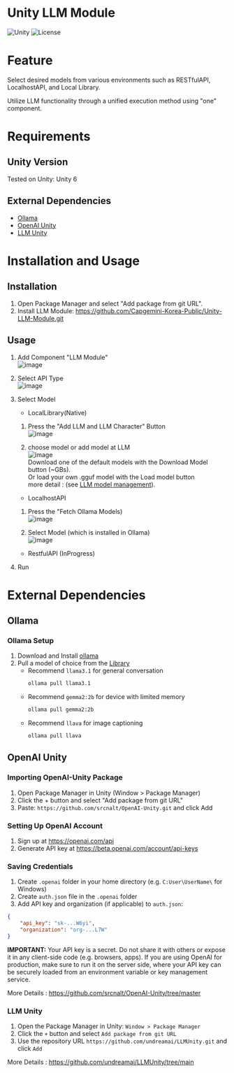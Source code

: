 # Unity LLM Module
![Unity](https://img.shields.io/badge/Unity-6000.0.37+-black.svg?style=flat&logo=unity)
![License](https://img.shields.io/badge/License-MIT-blue.svg?style=flat) 
# Feature

Select desired models from various environments such as RESTfulAPI, LocalhostAPI, and Local Library.

Utilize LLM functionality through a unified execution method using "one" component.

# Requirements

## Unity Version
Tested on Unity: Unity 6 


## External Dependencies

- [Ollama](https://github.com/Capgemini-Korea-Public/Unity-LLM-Module/blob/main/README.md#ollama)
- [OpenAI Unity](https://github.com/Capgemini-Korea-Public/Unity-LLM-Module/edit/main/README.md#openai-unity)
- [LLM Unity](https://github.com/Capgemini-Korea-Public/Unity-LLM-Module/edit/main/README.md#llm-unity)

# Installation and Usage

## Installation

1. Open Package Manager and select "Add package from git URL".
2. Install LLM Module: https://github.com/Capgemini-Korea-Public/Unity-LLM-Module.git

## Usage

1. Add Component "LLM Module"
   <br>![image](https://github.com/user-attachments/assets/46071f96-6b72-4abe-9760-5560708fdb40)
2. Select API Type
   <br>![image](https://github.com/user-attachments/assets/d4a58619-8cfd-4ccb-b07d-de6a112a889c)

3. Select Model
   
    - LocalLibrary(Native)
    1. Press the "Add LLM and LLM Character" Button
    <br>![image](https://github.com/user-attachments/assets/43dd490c-bf49-49b8-acc6-ea43207a1eb0)

    2. choose model or add model at LLM
    <br>![image](https://github.com/user-attachments/assets/0780950d-a905-4225-b4c5-0879b7f48b8d)
    <br> Download one of the default models with the Download Model button (~GBs).
    <br> Or load your own .gguf model with the Load model button 
    <br> more detail : (see [LLM model management](https://github.com/undreamai/LLMUnity?tab=readme-ov-file#llm-model-management)).
 
    - LocalhostAPI
    1. Press the "Fetch Ollama Models)
    <br>![image](https://github.com/user-attachments/assets/134e35cd-cdf7-4815-844d-e50d9509aae3)
    
    2. Select Model (which is installed in Ollama)
    <br>![image](https://github.com/user-attachments/assets/569157c7-0384-42c4-bdcc-201b3f2f4e33)

    
    - RestfulAPI (InProgress)
   
4. Run

# External Dependencies

## Ollama
### Ollama Setup

1. Download and Install [ollama](https://ollama.com/)
2. Pull a model of choice from the [Library](https://ollama.com/library)
    - Recommend `llama3.1` for general conversation
        ```bash
        ollama pull llama3.1
        ```
    - Recommend `gemma2:2b` for device with limited memory
        ```bash
        ollama pull gemma2:2b
        ```
    - Recommend `llava` for image captioning
        ```bash
        ollama pull llava
        ```

## OpenAI Unity

### Importing OpenAI-Unity Package

1. Open Package Manager in Unity (Window > Package Manager)
2. Click the + button and select "Add package from git URL"
3. Paste: `https://github.com/srcnalt/OpenAI-Unity.git` and click Add

### Setting Up OpenAI Account

1. Sign up at https://openai.com/api
2. Generate API key at https://beta.openai.com/account/api-keys

### Saving Credentials

1. Create `.openai` folder in your home directory (e.g. `C:User\UserName\` for Windows)
2. Create `auth.json` file in the `.openai` folder
3. Add API key and organization (if applicable) to `auth.json`:

  ```json
  {
      "api_key": "sk-...W6yi",
      "organization": "org-...L7W"
  }
  ```

**IMPORTANT:** Your API key is a secret. 
Do not share it with others or expose it in any client-side code (e.g. browsers, apps). 
If you are using OpenAI for production, make sure to run it on the server side, where your API key can be securely loaded from an environment variable or key management service.

More Details : https://github.com/srcnalt/OpenAI-Unity/tree/master


### LLM Unity
1.  Open the Package Manager in Unity: `Window > Package Manager`
2.  Click the `+` button and select `Add package from git URL`
3. Use the repository URL `https://github.com/undreamai/LLMUnity.git` and click `Add`

More Details : https://github.com/undreamai/LLMUnity/tree/main
